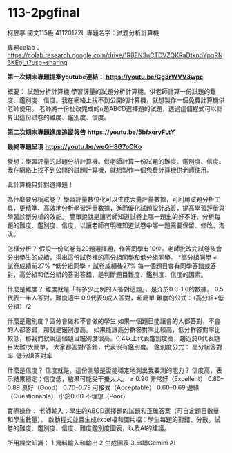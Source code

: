 # 113-2pgfinal
柯昱葶 國文115級 41120122L
專題名字：試題分析計算機

專題colab：
https://colab.research.google.com/drive/1R8EN3uCTDVZQKRaDtkndYpqRN6KEoj_t?usp=sharing

**第一次期末專題提案youtube連結：**
**https://youtu.be/Cg3rWVV3wpc**

概要：
試題分析計算機
學習評量的試題分析計算機。供老師計算一份試題的難度、鑑別度、信度。我在網絡上找不到公開的計算機，就想製作一個免費計算機供老師使用。
老師將一份批改完成的n題ABCD選擇題的試題，透過這個程式可以計算出這份試卷的難度、鑑別度、信度。

**第二次期末專題進度追蹤報告**
**https://youtu.be/5bfxqryFLtY**

**最終專題呈現**
**https://youtu.be/weQH8G7oOKo**

發想：學習評量的試題分析計算機。供老師計算一份試題的難度、鑑別度、信度。我在網絡上找不到公開的試題計算機，就想製作一個免費計算機供老師使用。 

此計算機只針對選擇題！

為什麼要分析試卷？
學習評量數位化可以生成大量評量數據，可利用試題分析工具，更精準、高效地分析學習評量數據，進而優化試題設計品質，提高學習評量與學習診斷分析的效能。
簡單說就是讓老師知道試卷上哪一題出的好不好，分析每題的難度、鑑別度、信度，以讓老師有明確知道試卷中哪一題需要保留、修改、淘汰。

怎樣分析？
假設一份試卷有20題選擇題，作答同學有10位。老師批改完試卷後會分出學生的成績，得出這份試卷裡的高分組同學和低分組同學。
*高分組同學 = 試卷成績前27%
*低分組同學 = 試卷成績後27%
每一個題目會有同學答錯或答對，高分組和低分組的答對答錯，是判斷題目難度、鑑別度、信度的因素。

什麼是難度？
難度就是「有多少比例的人答對這題」，是介於0.0-1.0的數據。
0.5代表一半人答對，難度適中
0.9代表9成人答對，超簡單
難度的公式：（高分組+低分組）/2

什麼是鑑別度？區分會做和不會做的學生
如果一個題目能讓會的人都答對，不會的人都答錯，那就是鑑別度高。
如果能讓高分群答對率比較高，低分群答對率比較低，那我們就說這個題目鑑別度很高。0.4以上代表鑑別度高，趨近於0代表題目太難/太簡單。
大家都答對/答錯，代表沒有鑑別度。
鑑別度公式：
高分組答對率-低分組答對率

什麼是信度？
信度就是，這份測驗是否能穩定地測出我要測的能力？
信度高，表示結果穩定；信度低，結果可能受干擾太大。
≥ 0.90 非常好（Excellent）
0.80–0.89 良好（Good）
0.70–0.79 可接受（Acceptable）
0.60–0.69 邊緣（Questionable）
小於0.60 不理想（Poor）

實際操作：
老師輸入：學生的ABCD選擇題的試題和正確答案（可自定題目數量和學生數量）。
啟動程式並且生成excel檔和圖片檔：學生每題的對錯、分數。試卷的難度、鑑別度、信度、難度鑑別度圖表，以及AI的建議。

所用課堂知識：
1.資料輸入和輸出
2.生成圖表
3.串聯Gemini AI
